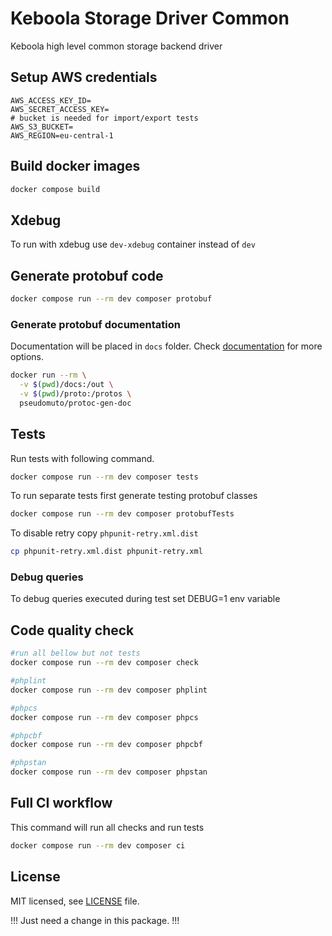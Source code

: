 # Keboola Storage Driver Common

Keboola high level common storage backend driver

## Setup AWS credentials

```
AWS_ACCESS_KEY_ID=
AWS_SECRET_ACCESS_KEY=
# bucket is needed for import/export tests
AWS_S3_BUCKET=
AWS_REGION=eu-central-1
```

## Build docker images

```bash
docker compose build
```

## Xdebug

To run with xdebug use `dev-xdebug` container instead of `dev`

## Generate protobuf code

```bash
docker compose run --rm dev composer protobuf
```

### Generate protobuf documentation

Documentation will be placed in `docs` folder. Check [documentation](https://github.com/pseudomuto/protoc-gen-doc/blob/master/README.md) for more options.
```bash
docker run --rm \
  -v $(pwd)/docs:/out \
  -v $(pwd)/proto:/protos \
  pseudomuto/protoc-gen-doc
```

## Tests

Run tests with following command.

```bash
docker compose run --rm dev composer tests
```

To run separate tests first generate testing protobuf classes
```bash
docker compose run --rm dev composer protobufTests
```

To disable retry copy `phpunit-retry.xml.dist`
```bash
cp phpunit-retry.xml.dist phpunit-retry.xml
```

### Debug queries

To debug queries executed during test set DEBUG=1 env variable 

## Code quality check

```bash
#run all bellow but not tests
docker compose run --rm dev composer check

#phplint
docker compose run --rm dev composer phplint

#phpcs
docker compose run --rm dev composer phpcs

#phpcbf
docker compose run --rm dev composer phpcbf

#phpstan
docker compose run --rm dev composer phpstan
```

## Full CI workflow

This command will run all checks and run tests
```bash
docker compose run --rm dev composer ci
```

## License

MIT licensed, see [LICENSE](./LICENSE) file.


!!! Just need a change in this package. !!!
